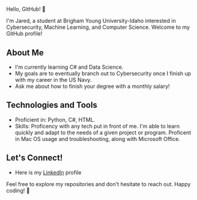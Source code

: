 # <Jared Rice>

Hello, GitHub! 👋

I'm Jared, a student at Brigham Young University-Idaho interested in Cybersecurity, Machine Learning, and Computer Science. Welcome to my GitHub profile!

## About Me

- I'm currently learning C# and Data Science. 
- My goals are to eventually branch out to Cybersecurity once I finish up with my career in the US Navy. 
- Ask me about how to finish your degree with a monthly salary!

## Technologies and Tools

- Proficient in: Python, C#, HTML.
- Skills: Proficency with any tech put in front of me. I'm able to learn quickly and adapt to the needs of a given project or program. Proficent in Mac OS usage and troubleshooting, along with Microsoft Office. 
## Let's Connect!

- Here is my [LinkedIn](www.linkedin.com/in/jared-rice-337a60354) profile

Feel free to explore my repositories and don't hesitate to reach out. Happy coding! 🚀
